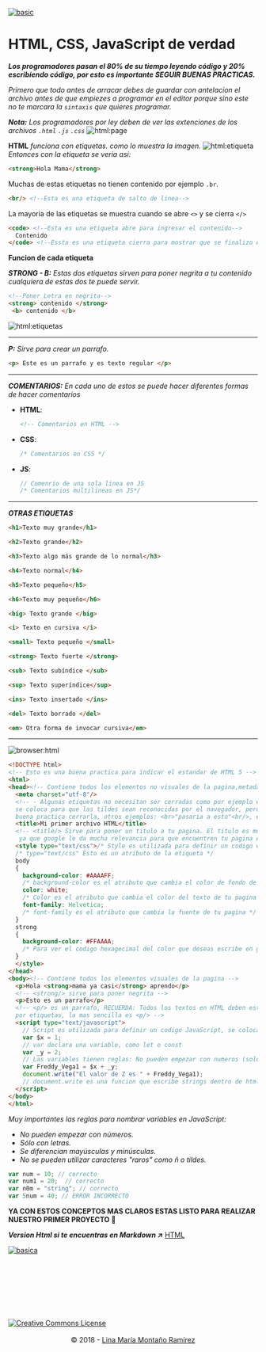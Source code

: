 [![basic](../../img/home.png)](https://calypsobronte.github.io/basicprogramming/)
# HTML, CSS, JavaScript de verdad

***Los programadores pasan el 80% de su tiempo leyendo código y 20% escribiendo código, por esto es importante **SEGUIR BUENAS PRACTICAS**.***

*Primero que todo antes de arracar debes de guardar con antelacion el archivo antes de que empiezes a programar en el editor porque sino este no te marcara la `sintaxis` que quieres programar.*

***Nota:*** *Los programadores por ley deben de ver las extenciones de los archivos `.html` `.js` `.css`*
![html:page][gif_page]

**HTML** *funciona con etiquetas. como lo muestra la imagen.*
![html:etiqueta][img_etiqueta] 
*Entonces con la etiqueta se veria asi:*
```html
<strong>Hola Mama</strong>
```
Muchas de estas etiquetas no tienen contenido por ejemplo `.br`.
```html
<br/> <!--Esta es una etiqueta de salto de linea-->
```
La mayoria de las etiquetas se muestra cuando se abre `<>` y se cierra `</>`
```html
<code> <!--Esta es una etiqueta abre para ingresar el contenido-->
  Contenido
</code> <!--Essta es una etiqueta cierra para mostrar que se finalizo el ingreso del contenido-->
```
**Funcion de cada etiqueta**

***STRONG - B:*** *Estas dos etiquetas sirven para poner negrita a tu contenido cualquiera de estas dos te puede servir.*
```html
<!--Poner Letra en negrita-->
<strong> contenido </strong>
 <b> contenido </b> 
```
![html:etiquetas][img_etiquetas]
___

***P:*** *Sirve para crear un parrafo.*
```html
<p> Este es un parrafo y es texto regular </p> 
```
---
***COMENTARIOS:*** *En cada uno de estos se puede hacer diferentes formas de hacer comentarios*
  - **HTML**:
    ```html
    <!-- Comentarios en HTML -->
    ```
  - **CSS**:
    ```css 
    /* Comentarios en CSS */
    ```
  -  **JS**:
      ```js
      // Comenrio de una sola linea en JS
      /* Comentarios multilineas en JS*/
      ```
---
***OTRAS ETIQUETAS***
  
  ```html
  <h1>Texto muy grande</h1>

  <h2>Texto grande</h2>

  <h3>Texto algo más grande de lo normal</h3>

  <h4>Texto normal</h4>

  <h5>Texto pequeño</h5>

  <h6>Texto muy pequeño</h6>

  <big> Texto grande </big>

  <i> Texto en cursiva </i>

  <small> Texto pequeño </small>

  <strong> Texto fuerte </strong>

  <sub> Texto subíndice </sub>

  <sup> Texto superíndice</sup>

  <ins> Texto insertado </ins>

  <del> Texto borrado </del>

  <em> Otra forma de invocar cursiva</em>
  ```
---

![browser:html][img_html] 
```html
<!DOCTYPE html>
<!-- Esto es una buena practica para indicar el estandar de HTML 5 -->
<html>
<head><!-- Contiene todos los elementos no visuales de la pagina,metadatos, etc... -->
  <meta charset="utf-8"/>
  <!-- - Algunas etiquetas no necesitan ser cerradas como por ejemplo esta, que
  se coloca para que las tildes sean reconocidas por el navegador, pero es una
  buena practica cerrarla, otros ejemplos: <br>"pasaria a esto"<br/>, etc... -->
  <title>Mi primer archivo HTML</title>
  <!-- <title/> Sirve para poner un titulo a tu pagina. El titulo es muy importante
   ya que google le da mucha relevancia para que encuentren tu pagina en los navegadores -->
  <style type="text/css">/* Style es utilizada para definir un codigo en CSS, se coloca dentro de head */
  /* type="text/css" Esto es un atributo de la etiqueta */
  body
  {
    background-color: #AAAAFF;
    /* background-color es el atributo que cambia el color de fondo de tu pagina */
    color: white;
    /* Color es el atributo que cambia el color del texto de tu pagina */
    font-family: Helvetica;
    /* font-family es el atributo que cambia la fuente de tu pagina */
  }
  strong
  {
    background-color: #FFAAAA;
    /* Para ver el codigo hexagecimal del color que deseas escribe en google: #ffffff */
  }
  </style>
</head>
<body><!-- Contiene todos los elementos visuales de la pagina -->
  <p>Hola <strong>mama ya casi</strong> aprendo</p>
  <!-- <strong/> sirve para poner negrita -->
  <p>Esto es un parrafo</p>
  <!-- <p/> es un parrafo, RECUERDA: Todos los textos en HTML deben estar envueltos
  por etiquetas, la mas sencilla es <p/> -->
  <script type="text/javascript">
    // Script es utilizada para definir un codigo JavaScript, se coloca antes de terminar el body
    var $x = 1;
    // var declara una variable, como let o const
    var _y = 2;
    // Las variables tienen reglas: No pueden empezar con numeros (solo con letras), se diferencian mayusculas y minusculas, y no se pueden usar caracteres raros (como ñ o tildes) ni espacios.
    var Freddy_Vega1 = $x + _y;
    document.write("El valor de Z es " + Freddy_Vega1);
    // document.write es una funcion que escribe strings dentro de html, es como body pero dentro de JavaScript
  </script>
</body>
</html>
```
*Muy importantes las reglas para nombrar variables en JavaScript:* 
- *No pueden empezar con números.* 
- *Sólo con letras.*
- *Se diferencian mayúsculas y minúsculas.*
- *No se pueden utilizar caracteres "raros" como ñ o tildes.*
```js
var num = 10; // correcto
var num1 = 20;  // correcto
var n0m = "string"; // correcto
var 5num = 40; // ERROR INCORRECTO 
```
**YA CON ESTOS CONCEPTOS MAS CLAROS ESTAS LISTO PARA REALIZAR NUESTRO PRIMER PROYECTO 🤼‍**


***Version Html si te encuentras en Markdown ↗️***    [HTML](https://calypsobronte.github.io/basicprogramming/programmingFundamentals/HTML-CSS-JAVASCRIPT/Notes.html)

[![basica](../../img/siguiente.png)]()

 <br />
 <br />
 <br />
 <br />
 <br />
 <br />
 <center>
   <footer>
      <a style="float: left" rel="license" href="https://creativecommons.org/licenses/by-sa/3.0/deed.en_US"><img alt="Creative Commons License" style="border-width:0" src="../../img/cc.png"></a>
 <p>
 <br />
 <br />
       © 2018  -
         <a href="https://github.com/calypsobronte">Lina María Montaño Ramírez</a>
     </p>

   </footer>
   </center>


<!-- Enlaces de Imagenes -->
[img_html]: ../../img/html.png "Navegador"
[img_etiqueta]: ../../img/etiqueta.png "Etiquetas"
[img_etiquetas]: ../../img/etiquetas.png "Funcion de la etiquetas"

[gif_page]: ../../gif/page_html.gif "Gif .html"